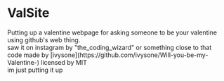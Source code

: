 # ValSite

<p>Putting up a valentine webpage for asking someone to be your valentine using github's web thing.<br>
saw it on instagram by "the_coding_wizard" or something close to that<br>
code made by [ivysone](https://github.com/ivysone/Will-you-be-my-Valentine-) licensed by MIT<br> 
im just putting it up<br> </p>
